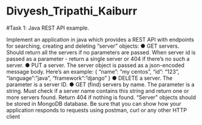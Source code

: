 # Divyesh_Tripathi_Kaiburr

#Task 1: Java REST API example.

 
Implement an application in java which provides a REST API with endpoints for searching, 
creating and deleting “server” objects: 
● GET servers. Should return all the servers if no parameters are passed. When server id 
is passed as a parameter - return a single server or 404 if there’s no such a server. 
● PUT a server. The server object is passed as a json-encoded message body. Here’s an 
example: 
{ 
“name”: ”my centos”, 
“id”: “123”, 
“language”:”java”, 
“framework”:”django” 
} 
● DELETE a server. The parameter is a server ID. 
● GET (find) servers by name. The parameter is a string. Must check if a server name 
contains this string and return one or more servers found. Return 404 if nothing is found. 
“Server” objects should be stored in MongoDB database. 
Be sure that you can show how your application responds to requests using postman, curl or 
any other HTTP client
